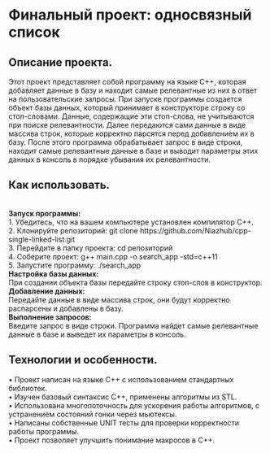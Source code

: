 <h1>Финальный проект: односвязный список</h1>

  <h2>Описание проекта.</h2>
  Этот проект представляет собой программу на языке C++, которая добавляет данные в базу и находит самые релевантные из них в ответ на пользовательские запросы. При запуске программы создается объект базы данных, который принимает в конструкторе строку со стоп-словами. Данные, содержащие эти стоп-слова, не учитываются при поиске релевантности. Далее передаются сами данные в виде массива строк, которые корректно парсятся перед добавлением их в базу. После этого программа обрабатывает запрос в виде строки, находит самые релевантные данные в базе и выводит параметры этих данных в консоль в порядке убывания их релевантности.
  
  <h2>Как использовать.</h2><br>
  <b>Запуск программы:</b><br>
  1. Убедитесь, что на вашем компьютере установлен компилятор C++.<br>
  2. Клонируйте репозиторий: git clone https://github.com/Niazhub/cpp-single-linked-list.git<br>
  3. Перейдите в папку проекта: cd репозиторий<br>
  4. Соберите проект: g++ main.cpp -o search_app -std=c++11<br>
  5. Запустите программу: ./search_app<br>
  <b>Настройка базы данных:</b><br>
  При создании объекта базы передайте строку стоп-слов в конструктор.<br>
  <b>Добавление данных:</b><br>
  Передайте данные в виде массива строк, они будут корректно распарсены и добавлены в базу.<br>
  <b>Выполнение запросов:</b><br>
  Введите запрос в виде строки. Программа найдет самые релевантные данные в базе и выведет их параметры в консоль.<br>
  <h2>Технологии и особенности.</h2>
  • Проект написан на языке C++ с использованием стандартных библиотек.<br>
  • Изучен базовый синтаксис C++, применены алгоритмы из STL.<br>
  • Использована многопоточность для ускорения работы алгоритмов, с устранением состояний гонки через мьютексы.<br>
  • Написаны собственные UNIT тесты для проверки корректности работы программы.<br>
  • Проект позволяет улучшить понимание макросов в C++.<br>

  
